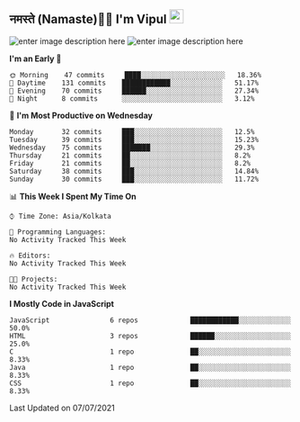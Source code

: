 ## नमस्ते (Namaste)🙏🏻 I'm Vipul <img src="https://media.giphy.com/media/hvRJCLFzcasrR4ia7z/giphy.gif" width="25px">

![enter image description here](https://github-readme-stats.vercel.app/api?username=vipul-jha&show_icons=true&count_private=true&theme=gruvbox)
![enter image description here](https://github-readme-stats.vercel.app/api/top-langs/?username=vipul-jha&layout=compact&count_private=true&theme=gruvbox)

<!--START_SECTION:waka-->
**I'm an Early 🐤** 

```text
🌞 Morning    47 commits     ████░░░░░░░░░░░░░░░░░░░░░   18.36% 
🌆 Daytime    131 commits    ████████████░░░░░░░░░░░░░   51.17% 
🌃 Evening    70 commits     ██████░░░░░░░░░░░░░░░░░░░   27.34% 
🌙 Night      8 commits      ░░░░░░░░░░░░░░░░░░░░░░░░░   3.12%

```
📅 **I'm Most Productive on Wednesday** 

```text
Monday       32 commits     ███░░░░░░░░░░░░░░░░░░░░░░   12.5% 
Tuesday      39 commits     ███░░░░░░░░░░░░░░░░░░░░░░   15.23% 
Wednesday    75 commits     ███████░░░░░░░░░░░░░░░░░░   29.3% 
Thursday     21 commits     ██░░░░░░░░░░░░░░░░░░░░░░░   8.2% 
Friday       21 commits     ██░░░░░░░░░░░░░░░░░░░░░░░   8.2% 
Saturday     38 commits     ███░░░░░░░░░░░░░░░░░░░░░░   14.84% 
Sunday       30 commits     ███░░░░░░░░░░░░░░░░░░░░░░   11.72%

```


📊 **This Week I Spent My Time On** 

```text
⌚︎ Time Zone: Asia/Kolkata

💬 Programming Languages: 
No Activity Tracked This Week

🔥 Editors: 
No Activity Tracked This Week

🐱‍💻 Projects: 
No Activity Tracked This Week

```

**I Mostly Code in JavaScript** 

```text
JavaScript               6 repos             ████████████░░░░░░░░░░░░░   50.0% 
HTML                     3 repos             ██████░░░░░░░░░░░░░░░░░░░   25.0% 
C                        1 repo              ██░░░░░░░░░░░░░░░░░░░░░░░   8.33% 
Java                     1 repo              ██░░░░░░░░░░░░░░░░░░░░░░░   8.33% 
CSS                      1 repo              ██░░░░░░░░░░░░░░░░░░░░░░░   8.33%

```



 Last Updated on 07/07/2021
<!--END_SECTION:waka-->
